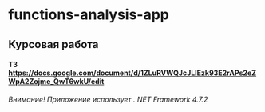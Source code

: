 # functions-analysis-app
## Курсовая работа
#### ТЗ https://docs.google.com/document/d/1ZLuRVWQJcJLIEzk93E2rAPs2eZWpA2Zojme_QwT6wkU/edit
*Внимание! Приложение использует . NET Framework 4.7.2*
